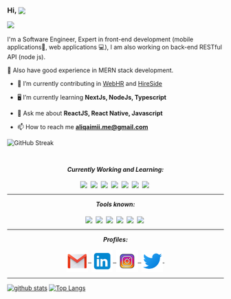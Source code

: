 <h3>Hi, <img align="center" src="assets/gifs/Hi.gif" width="20px" />&nbsp;</h3>

![](https://komarev.com/ghpvc/?username=aliqaimii)

<p>I'm a Software Engineer, Expert in front-end development (mobile applications📱, web applications 💻), I am also working on back-end RESTful API (node js).</p>

<p>🎉 Also have good experience in MERN stack development.</p>


- 🔭 I’m currently contributing in [WebHR](https://web.hr/) and [HireSide](https://hireside.com/)

- 🖥 I’m currently learning **NextJs, NodeJs, Typescript**

- 💬 Ask me about **ReactJS, React Native, Javascript**

- 📫 How to reach me **aliqaimii.me@gmail.com**

![GitHub Streak](https://streak-stats.demolab.com/?user=aliqaimii)

<br/>
               

<p align="center">
<i><b>Currently Working and Learning:</b></i> 
  <br><br>
  <img align="center" src="assets/languages/react-native.png" width="50px" />&nbsp;
  <img align="center" src="assets/languages/python.svg" width="50px" />&nbsp;
  <img align="center" src="assets/languages/html-5.svg" width="50px" />&nbsp;
    <img align="center" src="assets/languages/nodejs.svg" width="50px" />&nbsp;
  <img align="center" src="assets/languages/react.png" width="50px" />&nbsp;
  <img align="center" src="assets/languages/css.svg" width="50px" />&nbsp;
  <img align="center" src="assets/languages/javascript.svg" width="50px" />&nbsp;
</p>

<hr>

<p align="center">
<i><b>Tools known:</b></i> 
  <br><br>
   <img align="center" src="assets/tools/android-studio.svg" width="50px" />&nbsp;
  <img align="center" src="assets/tools/vs-code.svg" width="50px" />&nbsp;
  <img align="center" src="assets/tools/microsoft-office.svg" width="55px" />&nbsp;
 <img align="center" src="assets/tools/xcode.svg" width="55px" />&nbsp;
  <img align="center" src="assets/tools/cmd.svg" width="50px" />&nbsp;
  <img align="center" src="assets/tools/github.svg" width="55px" />&nbsp;
</p>

<hr>

<p align="center">
<i><b>Profiles:</b></i> 
  <br><br>
<a href="mailto:aliqaimii.me@gmail.com">
<img align="center" alt="Ali @Mail" width="50px" src="assets/handles/gmail.png" />&nbsp;
</a>

<a href="https://www.linkedin.com/in/ali-raza-qaimkhani-04606b153/">
<img align="center" alt="Ali @LinkedIN" width="50px" src="assets/handles/linkedin.png" />&nbsp;
</a>
  
  <a href="https://www.instagram.com/ali_qaimii/">
<img align="center" alt="Ali @Instagram" width="50px" src="assets/handles/instagram.png" />&nbsp;
</a>

<a href="https://twitter.com/aliqaimii">
<img align="center" alt="Ali @Twitter" width="50px" src="assets/handles/twitter.png" />&nbsp;
</a>

</p>

<hr>

[![github stats](https://github-readme-stats.vercel.app/api/?username=aliqaimii)](https://github.com/aliqaimii/github-readme-stats)
[![Top Langs](https://github-readme-stats.vercel.app/api/top-langs/?username=aliqaimii&layout=compact)](https://github.com/aliqaimii/github-readme-stats)

